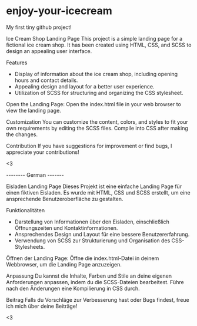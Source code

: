 # enjoy-your-icecream
My first tiny github project!

Ice Cream Shop Landing Page
This project is a simple landing page for a fictional ice cream shop. It has been created using HTML, CSS, and SCSS to design an appealing user interface.

Features
- Display of information about the ice cream shop, including opening hours and contact details.
- Appealing design and layout for a better user experience.
- Utilization of SCSS for structuring and organizing the CSS stylesheet.


Open the Landing Page:
Open the index.html file in your web browser to view the landing page.

Customization
You can customize the content, colors, and styles to fit your own requirements by editing the SCSS files. Compile into CSS after making the changes.

Contribution
If you have suggestions for improvement or find bugs, I appreciate your contributions!

<3


-------- German -------


Eisladen Landing Page
Dieses Projekt ist eine einfache Landing Page für einen fiktiven Eisladen. Es wurde mit HTML, CSS und SCSS erstellt, um eine ansprechende Benutzeroberfläche zu gestalten.

Funktionalitäten
- Darstellung von Informationen über den Eisladen, einschließlich Öffnungszeiten und Kontaktinformationen.
- Ansprechendes Design und Layout für eine bessere Benutzererfahrung.
- Verwendung von SCSS zur Strukturierung und Organisation des CSS-Stylesheets.
  

Öffnen der Landing Page:
Öffne die index.html-Datei in deinem Webbrowser, um die Landing Page anzuzeigen.

Anpassung
Du kannst die Inhalte, Farben und Stile an deine eigenen Anforderungen anpassen, indem du die SCSS-Dateien bearbeitest. Führe nach den Änderungen eine Kompilierung in CSS durch.

Beitrag
Falls du Vorschläge zur Verbesserung hast oder Bugs findest, freue ich mich über deine Beiträge! 

<3
